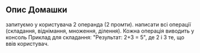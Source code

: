 ## Опис Домашки

запитуємо у користувача 2 операнда (2 промти).
написати всі операції (складання, віднімання, множення, ділення). Кожна операція виводить у консоль 
Приклад для складання: "Результат: 2+3 = 5", де 2 і 3 те, що ввів користувач.